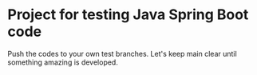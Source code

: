 # Project for testing Java Spring Boot code

Push the codes to your own test branches. Let's keep main clear until something amazing is developed.
